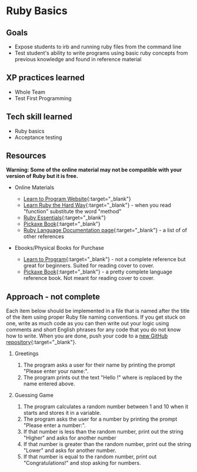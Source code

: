 # Ruby Basics

## Goals

* Expose students to irb and running ruby files from the command line
* Test student's ability to write programs using basic ruby concepts from previous knowledge and found in reference material

## XP practices learned

* Whole Team
* Test First Programming

## Tech skill learned

* Ruby basics
* Acceptance testing

## Resources

**Warning: Some of the online material may not be compatible with your version of Ruby but it is free.**

* Online Materials
    * [Learn to Program Website](){:target="_blank"}
    * [Learn Ruby the Hard Way](){:target="_blank"} - when you read "function" substitute the word "method"
    * [Ruby Essentials](http://www.techotopia.com/index.php/Ruby_Essentials){:target="_blank"}
    * [Pickaxe Book](http://ruby-doc.com/docs/ProgrammingRuby/){:target="_blank"}
    * [Ruby Language Documentation page](https://www.ruby-lang.org/en/documentation/){:target="_blank"} - a list of of other references

* Ebooks/Physical Books for Purchase
    * [Learn to Program](http://pragprog.com/book/ltp2/learn-to-program){:target="_blank"} - not a complete reference but great for beginners. Suited for reading cover to cover.
    * [Pickaxe Book](http://pragprog.com/book/ruby4/programming-ruby-1-9-2-0){:target="_blank"} - a pretty complete language reference book. Not meant for reading cover to cover.

## Approach - not complete

Each item below should be implemented in a file that is named after the title of the item using proper Ruby file naming conventions. If you
get stuck on one, write as much code as you can then write out your logic using comments and short English phrases for any code that you do not know how to write.
When you are done, push your code to a [new GitHub repository](https://help.github.com/articles/create-a-repo){:target="_blank"}.

1. Greetings
    1. The program asks a user for their name by printing the prompt "Please enter your name:".
    1. The program prints out the text "Hello <enteredName>!" where <enteredName> is replaced by the
    name entered above.

1. Guessing Game
    1. The program calculates a random number between 1 and 10 when it starts and stores it in a variable.
    1. The program asks the user for a number by printing the prompt "Please enter a number:".
    1. If that number is less than the random number, print out the string "Higher" and asks for another number
    1. If that number is greater than the random number, print out the string "Lower" and asks for another number.
    1. If that number is equal to the random number, print out "Congratulations!" and stop asking for numbers.

